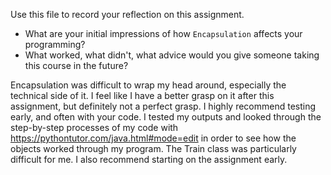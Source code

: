 Use this file to record your reflection on this assignment.

- What are your initial impressions of how `Encapsulation` affects your programming?
- What worked, what didn't, what advice would you give someone taking this course in the future?

Encapsulation was difficult to wrap my head around, especially the technical side of it. I feel like I have a better grasp on it after this assignment, but definitely not a perfect grasp. I highly recommend testing early, and often with your code. I tested my outputs and looked through the step-by-step processes of my code with https://pythontutor.com/java.html#mode=edit in order to see how the objects worked through my program. The Train class was particularly difficult for me. I also recommend starting on the assignment early. 
